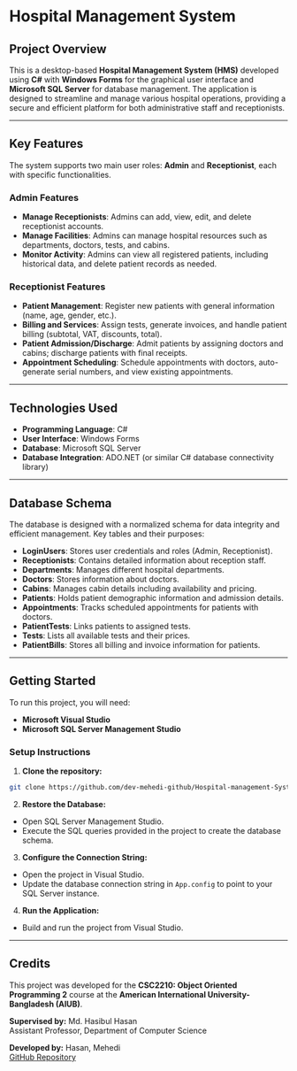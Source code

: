 # Hospital Management System

## Project Overview
This is a desktop-based **Hospital Management System (HMS)** developed using **C#** with **Windows Forms** for the graphical user interface and **Microsoft SQL Server** for database management. The application is designed to streamline and manage various hospital operations, providing a secure and efficient platform for both administrative staff and receptionists.

---

## Key Features
The system supports two main user roles: **Admin** and **Receptionist**, each with specific functionalities.

### Admin Features
- **Manage Receptionists**: Admins can add, view, edit, and delete receptionist accounts.
- **Manage Facilities**: Admins can manage hospital resources such as departments, doctors, tests, and cabins.
- **Monitor Activity**: Admins can view all registered patients, including historical data, and delete patient records as needed.

### Receptionist Features
- **Patient Management**: Register new patients with general information (name, age, gender, etc.).
- **Billing and Services**: Assign tests, generate invoices, and handle patient billing (subtotal, VAT, discounts, total).
- **Patient Admission/Discharge**: Admit patients by assigning doctors and cabins; discharge patients with final receipts.
- **Appointment Scheduling**: Schedule appointments with doctors, auto-generate serial numbers, and view existing appointments.

---

## Technologies Used
- **Programming Language**: C#
- **User Interface**: Windows Forms
- **Database**: Microsoft SQL Server
- **Database Integration**: ADO.NET (or similar C# database connectivity library)

---

## Database Schema
The database is designed with a normalized schema for data integrity and efficient management. Key tables and their purposes:

- **LoginUsers**: Stores user credentials and roles (Admin, Receptionist).
- **Receptionists**: Contains detailed information about reception staff.
- **Departments**: Manages different hospital departments.
- **Doctors**: Stores information about doctors.
- **Cabins**: Manages cabin details including availability and pricing.
- **Patients**: Holds patient demographic information and admission details.
- **Appointments**: Tracks scheduled appointments for patients with doctors.
- **PatientTests**: Links patients to assigned tests.
- **Tests**: Lists all available tests and their prices.
- **PatientBills**: Stores all billing and invoice information for patients.

---

## Getting Started
To run this project, you will need:
- **Microsoft Visual Studio**
- **Microsoft SQL Server Management Studio**

### Setup Instructions
1. **Clone the repository:**
```bash
git clone https://github.com/dev-mehedi-github/Hospital-management-System.git
```

2. **Restore the Database:**
- Open SQL Server Management Studio.
- Execute the SQL queries provided in the project to create the database schema.

3. **Configure the Connection String:**
- Open the project in Visual Studio.
- Update the database connection string in `App.config` to point to your SQL Server instance.

4. **Run the Application:**
- Build and run the project from Visual Studio.

---

## Credits
This project was developed for the **CSC2210: Object Oriented Programming 2** course at the **American International University-Bangladesh (AIUB)**.

**Supervised by:**
Md. Hasibul Hasan  
Assistant Professor, Department of Computer Science

**Developed by:**
Hasan, Mehedi  
[GitHub Repository](https://github.com/dev-mehedi-github/Hospital-management-System.git)
